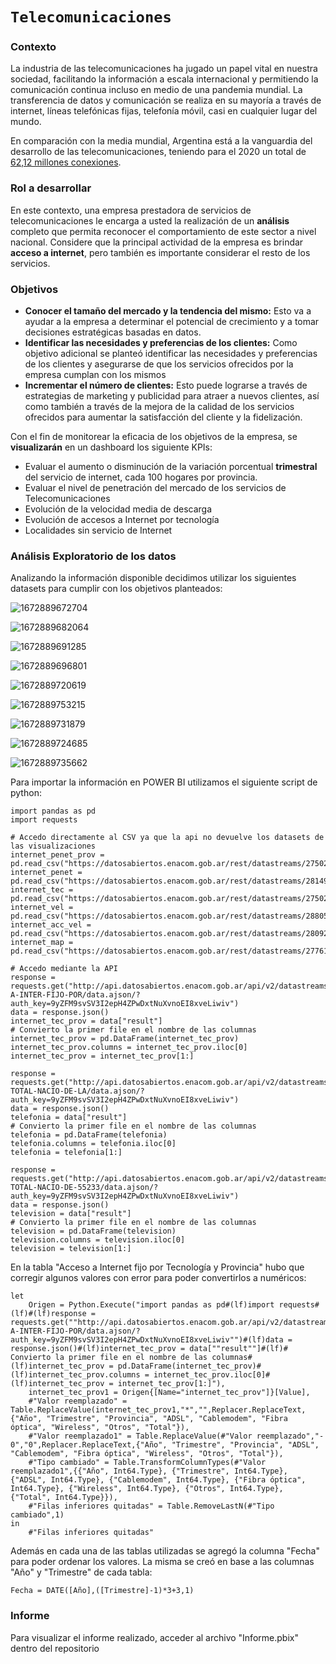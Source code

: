 # **`Telecomunicaciones`**

### **Contexto**

La industria de las telecomunicaciones ha jugado un papel vital en nuestra sociedad, facilitando la información a escala internacional y permitiendo la comunicación continua incluso en medio de una pandemia mundial. La transferencia de datos y comunicación se realiza en su mayoría a través de internet, líneas telefónicas fijas, telefonía móvil, casi en cualquier lugar del mundo.

En comparación con la media mundial, Argentina está a la vanguardia del desarrollo de las telecomunicaciones, teniendo para el 2020 un total de [62,12 millones conexiones](https://www.datosmundial.com/america/argentina/telecomunicacion.php).


### Rol a desarrollar

En este contexto, una empresa prestadora de servicios de telecomunicaciones le encarga a usted la realización de un **análisis** completo que permita reconocer el comportamiento de este sector a nivel nacional. Considere que la principal actividad de la empresa es brindar **acceso a internet**, pero también es importante considerar el resto de los servicios.


### Objetivos

* **Conocer el tamaño del mercado y la tendencia del mismo:** Esto va a ayudar a la empresa a determinar el potencial de crecimiento y a tomar decisiones estratégicas basadas en datos.
* **Identificar las necesidades y preferencias de los clientes:** Como objetivo adicional se planteó identificar las necesidades y preferencias de los clientes y asegurarse de que los servicios ofrecidos por la empresa cumplan con los mismos
* **Incrementar el número de clientes:** Esto puede lograrse a través de estrategias de marketing y publicidad para atraer a nuevos clientes, así como también a través de la mejora de la calidad de los servicios ofrecidos para aumentar la satisfacción del cliente y la fidelización.



Con el fin de monitorear la eficacia de los objetivos de la empresa, se **visualizarán** en un dashboard los siguiente KPIs:

* Evaluar el aumento o disminución de la variación porcentual **trimestral** del servicio de internet, cada 100 hogares por provincia.
* Evaluar el nivel de penetración del mercado de los servicios de Telecomunicaciones
* Evolución de la velocidad media de descarga
* Evolución de accesos a Internet por tecnología
* Localidades sin servicio de Internet

### Análisis Exploratorio de los datos

Analizando la información disponible decidimos utilizar los siguientes datasets para cumplir con los objetivos planteados:

![1672889672704](image/readme/1672889672704.png)

![1672889682064](image/readme/1672889682064.png)

![1672889691285](image/readme/1672889691285.png)

![1672889696801](image/readme/1672889696801.png)

![1672889720619](image/readme/1672889720619.png)

![1672889753215](image/readme/1672889753215.png)

![1672889731879](image/readme/1672889731879.png)

![1672889724685](image/readme/1672889724685.png)

![1672889735662](image/readme/1672889735662.png)

Para importar la información en POWER BI utilizamos el siguiente script de python:

```
import pandas as pd
import requests

# Accedo directamente al CSV ya que la api no devuelve los datasets de las visualizaciones
internet_penet_prov = pd.read_csv("https://datosabiertos.enacom.gob.ar/rest/datastreams/275028/data.csv")
internet_penet = pd.read_csv("https://datosabiertos.enacom.gob.ar/rest/datastreams/281491/data.csv")
internet_tec = pd.read_csv("https://datosabiertos.enacom.gob.ar/rest/datastreams/275029/data.csv")
internet_vel = pd.read_csv("https://datosabiertos.enacom.gob.ar/rest/datastreams/288059/data.csv")
internet_acc_vel = pd.read_csv("https://datosabiertos.enacom.gob.ar/rest/datastreams/280921/data.csv")
internet_map = pd.read_csv("https://datosabiertos.enacom.gob.ar/rest/datastreams/277615/data.csv")

# Accedo mediante la API
response = requests.get("http://api.datosabiertos.enacom.gob.ar/api/v2/datastreams/ACCES-A-INTER-FIJO-POR/data.ajson/?auth_key=9yZFM9svSV3I2epH4ZPwDxtNuXvnoEI8xveLiwiv")
data = response.json()
internet_tec_prov = data["result"]
# Convierto la primer file en el nombre de las columnas
internet_tec_prov = pd.DataFrame(internet_tec_prov)
internet_tec_prov.columns = internet_tec_prov.iloc[0]
internet_tec_prov = internet_tec_prov[1:]

response = requests.get("http://api.datosabiertos.enacom.gob.ar/api/v2/datastreams/PENET-TOTAL-NACIO-DE-LA/data.ajson/?auth_key=9yZFM9svSV3I2epH4ZPwDxtNuXvnoEI8xveLiwiv")
data = response.json()
telefonia = data["result"]
# Convierto la primer file en el nombre de las columnas
telefonia = pd.DataFrame(telefonia)
telefonia.columns = telefonia.iloc[0]
telefonia = telefonia[1:]

response = requests.get("http://api.datosabiertos.enacom.gob.ar/api/v2/datastreams/PENET-TOTAL-NACIO-DE-55233/data.ajson/?auth_key=9yZFM9svSV3I2epH4ZPwDxtNuXvnoEI8xveLiwiv")
data = response.json()
television = data["result"]
# Convierto la primer file en el nombre de las columnas
television = pd.DataFrame(television)
television.columns = television.iloc[0]
television = television[1:]
```

En la tabla "Acceso a Internet fijo por Tecnología y Provincia" hubo que corregir algunos valores con error para poder convertirlos a numéricos:

```
let
    Origen = Python.Execute("import pandas as pd#(lf)import requests#(lf)#(lf)response = requests.get(""http://api.datosabiertos.enacom.gob.ar/api/v2/datastreams/ACCES-A-INTER-FIJO-POR/data.ajson/?auth_key=9yZFM9svSV3I2epH4ZPwDxtNuXvnoEI8xveLiwiv"")#(lf)data = response.json()#(lf)internet_tec_prov = data[""result""]#(lf)# Convierto la primer file en el nombre de las columnas#(lf)internet_tec_prov = pd.DataFrame(internet_tec_prov)#(lf)internet_tec_prov.columns = internet_tec_prov.iloc[0]#(lf)internet_tec_prov = internet_tec_prov[1:]"),
    internet_tec_prov1 = Origen{[Name="internet_tec_prov"]}[Value],
    #"Valor reemplazado" = Table.ReplaceValue(internet_tec_prov1,"*","",Replacer.ReplaceText,{"Año", "Trimestre", "Provincia", "ADSL", "Cablemodem", "Fibra óptica", "Wireless", "Otros", "Total"}),
    #"Valor reemplazado1" = Table.ReplaceValue(#"Valor reemplazado","- 0","0",Replacer.ReplaceText,{"Año", "Trimestre", "Provincia", "ADSL", "Cablemodem", "Fibra óptica", "Wireless", "Otros", "Total"}),
    #"Tipo cambiado" = Table.TransformColumnTypes(#"Valor reemplazado1",{{"Año", Int64.Type}, {"Trimestre", Int64.Type}, {"ADSL", Int64.Type}, {"Cablemodem", Int64.Type}, {"Fibra óptica", Int64.Type}, {"Wireless", Int64.Type}, {"Otros", Int64.Type}, {"Total", Int64.Type}}),
    #"Filas inferiores quitadas" = Table.RemoveLastN(#"Tipo cambiado",1)
in
    #"Filas inferiores quitadas"
```

Además en cada una de las tablas utilizadas se agregó la columna "Fecha" para poder ordenar los valores. La misma se creó en base a las columnas "Año" y "Trimestre" de cada tabla:

```
Fecha = DATE([Año],([Trimestre]-1)*3+3,1)
```

### Informe

Para visualizar el informe realizado, acceder al archivo "Informe.pbix" dentro del repositorio
